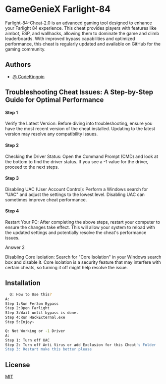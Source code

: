 
# GameGenieX Farlight-84
Farlight-84-Cheat-2.0 is an advanced gaming tool designed to enhance your Farlight 84 experience. This cheat provides players with features like aimbot, ESP, and wallhacks, allowing them to dominate the game and climb leaderboards. With improved bypass capabilities and optimized performance, this cheat is regularly updated and available on GitHub for the gaming community.


## Authors

- [@ CodeKingpin](https://github.com/CodeKingpin)


## Troubleshooting Cheat Issues: A Step-by-Step Guide for Optimal Performance

#### Step 1
Verify the Latest Version:
Before diving into troubleshooting, ensure you have the most recent version of the cheat installed. Updating to the latest version may resolve any compatibility issues.
#### Step 2
Checking the Driver Status:
Open the Command Prompt (CMD) and look at the bottom to find the driver status. If you see a -1 value for the driver, proceed to the next steps.
#### Step 3
Disabling UAC (User Account Control):
Perform a Windows search for "UAC" and adjust the settings to the lowest level. Disabling UAC can sometimes improve cheat performance.
#### Step 4
Restart Your PC:
After completing the above steps, restart your computer to ensure the changes take effect. This will allow your system to reload with the updated settings and potentially resolve the cheat's performance issues.

Answer 2

Disabling Core Isolation:
Search for "Core Isolation" in your Windows search box and disable it. Core Isolation is a security feature that may interfere with certain cheats, so turning it off might help resolve the issue.
## Installation


```bash
  Q: How to Use this?
A:
Step 1:Run Fer3on Bypass
Step 2:Open Farlight
Step 3:Wait until bypass is done.
Step 4:Run HackExternal.exe
Step 5:Enjoy~

Q: Not Working or -1 Driver
A:
Step 1: Turn off UAC
Step 2: Turn off Anti Virus or add Exclusion for this Cheat's Folder
Step 3: Restart make this better please
```
    
## License

[MIT](https://choosealicense.com/licenses/mit/)


